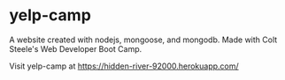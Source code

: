 # yelp-camp
 A website created with nodejs, mongoose, and mongodb. Made with Colt Steele's Web Developer Boot Camp.
 
 Visit yelp-camp at https://hidden-river-92000.herokuapp.com/
